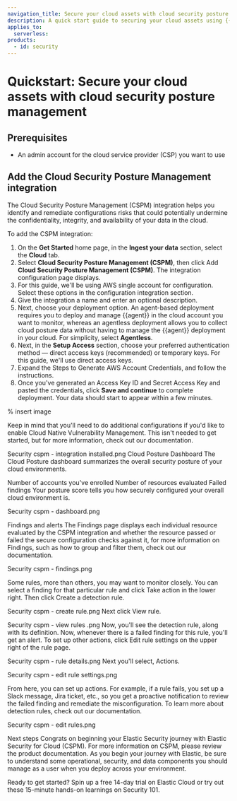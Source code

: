 ```yaml
---
navigation_title: Secure your cloud assets with cloud security posture management
description: A quick start guide to securing your cloud assets using {{elastic-sec}}.
applies_to:
  serverless:
products:
  - id: security
---
```


# Quickstart: Secure your cloud assets with cloud security posture management

## Prerequisites 

* An admin account for the cloud service provider (CSP) you want to use 


## Add the Cloud Security Posture Management integration 

The Cloud Security Posture Management (CSPM) integration helps you identify and remediate configurations risks that could potentially undermine the confidentiality, integrity, and availability of your data in the cloud.

To add the CSPM integration: 

1. On the **Get Started** home page, in the **Ingest your data** section, select the **Cloud** tab. 
2. Select **Cloud Security Posture Management (CSPM)**, then click Add **Cloud Security Posture Management (CSPM)**. The integration configuration page displays. 
3. For this guide, we'll be using AWS single account for configuration. Select these options in the configuration integration section. 
4. Give the integration a name and enter an optional description. 
5. Next, choose your deployment option. An agent-based deployment requires you to deploy and manage {{agent}} in the cloud account you want to monitor, whereas an agentless deployment allows you to collect cloud posture data without having to manage the {{agent}} deployment in your cloud. For simplicity, select **Agentless**.
6. Next, in the **Setup Access** section, choose your preferred authentication method — direct access keys (recommended) or temporary keys. For this guide, we'll use direct access keys. 
7. Expand the Steps to Generate AWS Account Credentials, and follow the instructions. 
8. Once you've generated an Access Key ID and Secret Access Key and pasted the credentials, click **Save and continue** to complete deployment. Your data should start to appear within a few minutes.

% insert image 

Keep in mind that you'll need to do additional configurations if you'd like to enable Cloud Native Vulnerability Management. This isn't needed to get started, but for more information, check out our documentation.

Security cspm - integration installed.png
Cloud Posture Dashboard
The Cloud Posture dashboard summarizes the overall security posture of your cloud environments.

Number of accounts you've enrolled
Number of resources evaluated
Failed findings
Your posture score tells you how securely configured your overall cloud environment is.

Security cspm - dashboard.png

Findings and alerts
The Findings page displays each individual resource evaluated by the CSPM integration and whether the resource passed or failed the secure configuration checks against it, for more information on Findings, such as how to group and filter them, check out our documentation.

Security cspm - findings.png

Some rules, more than others, you may want to monitor closely. You can select a finding for that particular rule and click Take action in the lower right. Then click Create a detection rule.

Security cspm - create rule.png
Next click View rule.

Security cspm - view rules .png
Now, you'll see the detection rule, along with its definition. Now, whenever there is a failed finding for this rule, you'll get an alert. To set up other actions, click Edit rule settings on the upper right of the rule page.

Security cspm - rule details.png
Next you'll select, Actions.

Security cspm - edit rule settings.png

From here, you can set up actions. For example, if a rule fails, you set up a Slack message, Jira ticket, etc., so you get a proactive notification to review the failed finding and remediate the misconfiguration. To learn more about detection rules, check out our documentation.

Security cspm - edit rules.png

Next steps
Congrats on beginning your Elastic Security journey with Elastic Security for Cloud (CSPM). For more information on CSPM, please review the product documentation. As you begin your journey with Elastic, be sure to understand some operational, security, and data components you should manage as a user when you deploy across your environment.

Ready to get started? Spin up a free 14-day trial on Elastic Cloud or try out these 15-minute hands-on learnings on Security 101.